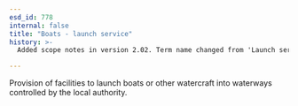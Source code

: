 ```yaml
---
esd_id: 778
internal: false
title: "Boats - launch service"
history: >-
  Added scope notes in version 2.02. Term name changed from 'Launch service' to 'Boats - launch service' in version 3.00.

---
```


Provision of facilities to launch boats or other watercraft into waterways controlled by the local authority.

